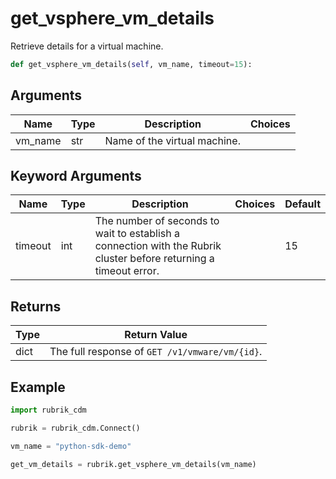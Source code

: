 # get_vsphere_vm_details

Retrieve details for a virtual machine.
```py
def get_vsphere_vm_details(self, vm_name, timeout=15):
```

## Arguments
| Name        | Type | Description                                                                 | Choices |
|-------------|------|-----------------------------------------------------------------------------|---------|
| vm_name  | str  | Name of the virtual machine.    |         |
## Keyword Arguments
| Name        | Type | Description                                                                 | Choices | Default |
|-------------|------|-----------------------------------------------------------------------------|---------|---------|
| timeout  | int  | The number of seconds to wait to establish a connection with the Rubrik cluster before returning a timeout error.  |         |    15     |

## Returns
| Type | Return Value                                                                                   |
|------|-----------------------------------------------------------------------------------------------|
| dict  | The full response of `GET /v1/vmware/vm/{id}`. |
## Example
```py
import rubrik_cdm

rubrik = rubrik_cdm.Connect()

vm_name = "python-sdk-demo"

get_vm_details = rubrik.get_vsphere_vm_details(vm_name)
```